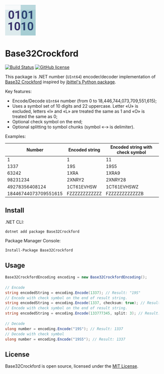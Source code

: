 ![Base32Crockford](assets/logo/logo_100x100.png)

# Base32Crockford

[![Build Status](https://dev.azure.com/askalione/OpenSource/_apis/build/status/Base32Crockford)](https://dev.azure.com/askalione/OpenSource/_build?definitionId=2)
[![GitHub license](https://img.shields.io/github/license/askalione/base32-crockford-net)](https://github.com/askalione/base32-crockford-net/blob/master/LICENSE)

This package is .NET number (`UInt64`) encoder/decoder implementation of [Base32 Crockford](https://www.crockford.com/base32.html) inspired by [jbittel's Python package](https://github.com/jbittel/base32-crockford). 

Key features:

* Encode/Decode `UInt64` number (from 0 to 18,446,744,073,709,551,615);
* Uses a symbol set of 10 digits and 22 uppercase. Letter «U» is excluded, letters «I» and «L» are treated the same as 1 and «O» is treated the same as 0;
* Optional check symbol on the end;
* Optional splitting to symbol chunks (symbol «-» is delimiter).

Examples:

| Number | Encoded string | Encoded string with check symbol |
| --- | --- | --- |
| 1 | 1 | 11 |
| 1337 | 19S | 19S5 |
| 63242 | 1XRA | 1XRA9 |
| 98231234 | 2XNRY2 | 2XNRY28 |
| 49278356408124 | 1CT61EVHSW | 1CT61EVHSWZ |
| 18446744073709551615 | FZZZZZZZZZZZZ | FZZZZZZZZZZZZB |

## Install

.NET CLI:
```
dotnet add package Base32Crockford
```

Package Manager Console:
```
Install-Package Base32Crockford
```

## Usage

```cs
Base32CrockfordEncoding encoding = new Base32CrockfordEncoding();

// Encode
string encodedString = encoding.Encode(1337); // Result: "19S"
// Encode with check symbol on the end of result string.
string encodedString = encoding.Encode(1337, checksum: true); // Result: "19S5"
// Encode with check symbol on the end of result string.
string encodedString = encoding.Encode(133777345, split: 3); // Result: "3ZJ-HY1"

// Decode
ulong number = encoding.Encode("19S"); // Result: 1337
// Decode with check symbol
ulong number = encoding.Encode("19S5"); // Result: 1337
```

## License

Base32Crockford is open source, licensed under the [MIT License](https://github.com/askalione/base32-crockford-net/blob/master/LICENSE).
